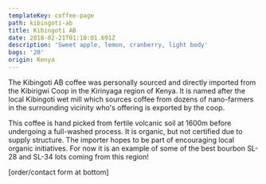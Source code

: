 ```yaml
---
templateKey: coffee-page
path: kibingoti-ab
title: Kibingoti AB
date: 2018-02-21T01:10:01.691Z
description: 'Sweet apple, lemon, cranberry, light body'
bags: '20'
origin: Kenya
---
```

The Kibingoti AB coffee was personally sourced and directly imported from the Kibirigwi Coop in the Kirinyaga region of Kenya. It is named after the local Kibingoti wet mill which sources coffee from dozens of nano-farmers in the surrounding vicinity who's offering is exported by the coop.

This coffee is hand picked from fertile volcanic soil at 1600m before undergoing a full-washed process. It is organic, but not certified due to supply structure. The importer hopes to be part of encouraging local organic initiatives. For now it is an example of some of the best bourbon SL-28 and SL-34 lots coming from this region!

\[order/contact form at bottom]
